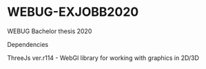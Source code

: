 # WEBUG-EXJOBB2020
WEBUG Bachelor thesis 2020

Dependencies

ThreeJs ver.r114 - WebGl library for working with graphics in 2D/3D

